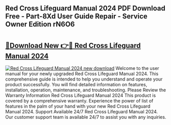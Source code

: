 ## Red Cross Lifeguard Manual 2024 PDF Download Free - Part-8Xd User Guide Repair - Service Owner Edition rN6O6

# <h2><a href="http://bc32207.oget.top/?id=Red+Cross+Lifeguard+Manual+2024">🔗Download New 👉🔴 Red Cross Lifeguard Manual 2024</a></h2>

[![Red Cross Lifeguard Manual 2024 new download](https://i.imgur.com/5g1atiW.png)](http://bc32207.oget.top/?id=Red+Cross+Lifeguard+Manual+2024)
Welcome to the user manual for your newly upgraded Red Cross Lifeguard Manual 2024. This comprehensive guide is intended to help you understand and operate your product successfully. You will find detailed information on features, installation, operation, maintenance, and troubleshooting. Please Review the Warranty Information Red Cross Lifeguard Manual 2024 This product is covered by a comprehensive warranty. Experience the power of list of features in the palm of your hand with your new Red Cross Lifeguard Manual 2024. Support Available 24/7 Red Cross Lifeguard Manual 2024. Our customer support team is available 24/7 to assist you with any inquiries.
